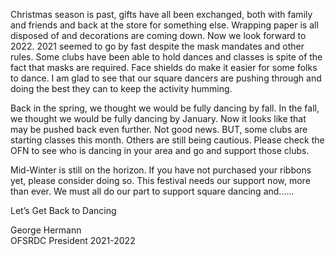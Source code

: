 Christmas season is past, gifts have all been exchanged, both with family and friends and back at the store for something else.  Wrapping paper is all disposed of and decorations are coming down.  Now we look forward to 2022. 2021 seemed to go by fast despite the mask mandates and other rules.  Some clubs have been able to hold dances and classes is spite of the fact that masks are required. Face shields do make it easier for some folks to dance.  I am glad to see that our square dancers are pushing through and doing the best they can to keep the activity humming.

Back in the spring, we thought we would be fully dancing by fall. In the fall, we thought we would be fully dancing by January.  Now it looks like that may be pushed back even further. Not good news. BUT, some clubs are starting classes this month.  Others are still being cautious.  Please check the OFN to see who is dancing in your area and go and support those clubs.

Mid-Winter is still on the horizon. If you have not purchased your ribbons yet, please consider doing so. This festival needs our support now, more than ever. We must all do our part to support square dancing and……

Let’s Get Back to Dancing

George Hermann    
OFSRDC President 2021-2022
